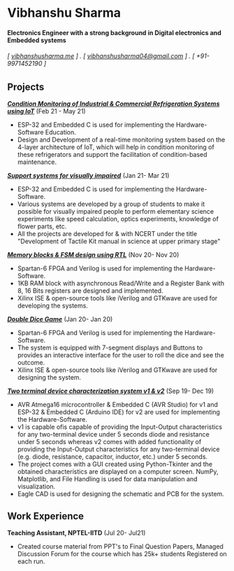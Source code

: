 Vibhanshu Sharma
======

#### Electronics Engineer with a strong background in Digital electronics and Embedded systems 
###### [ [vibhanshusharma.me](vibsaa.github.io) ] . [ vibhanshusharma04@gmail.com ] . [ +91-9971452190 ]

Projects
--------
**[*Condition Monitoring of Industrial & Commercial Refrigeration Systems using IoT*](https://prezi.com/view/4bmIZZe6mSGPyPI7kJwv/)** (Feb 21 - May 21)

- ESP-32 and Embedded C is used for implementing the Hardware-Software
Education.
- Design and Development of a real-time monitoring system based on the 4-layer architecture of IoT, which will help in condition monitoring of these refrigerators and support the facilitation of condition-based maintenance.

**[*Support systems for visually impaired*](https://github.com/vibsaa/vibsaa.github.io/blob/c987462ad16c1e23ab3d5a5cc4bf59c66288370c/NCERT_Certi.jpeg)** (Jan 21- Mar 21)

- ESP-32 and Embedded C is used for implementing the Hardware-Software.
- Various systems are developed by a group of students to make it possible for visually impaired people to perform elementary science experiments like speed calculation, optics experiments, knowledge of flower parts, etc.
- All the projects are developed for & with NCERT under the title "Development of Tactile Kit manual in science at upper primary stage"

**[*Memory blocks & FSM design using RTL*](https://github.com/vibsaa/OpenSource_verilog)** (Nov 20- Nov 20)
- Spartan-6 FPGA and Verilog is used for implementing the Hardware-Software.
- 1KB RAM block with asynchronous Read/Write and a Register Bank with 8, 16 Bits registers are designed and implemented.
- Xilinx ISE & open-source tools like iVerilog and GTKwave are used for developing the systems.

**[*Double Dice Game*](https://github.com/vibsaa/OpenSource_verilog)** (Jan 20- Jan 20)
- Spartan-6 FPGA and Verilog is used for implementing the Hardware-Software.
- The system is equipped with 7-segment displays and Buttons to provides an interactive interface for the user to roll the dice and see the outcome.
- Xilinx ISE & open-source tools like iVerilog and GTKwave are used for designing the system.

**[*Two terminal device characterization system v1 & v2*](https://github.com/vibsaa/pearning)** (Sep 19- Dec 19)
- AVR Atmega16 microcontroller & Embedded C (AVR Studio) for v1 and ESP-32 & Embedded C (Arduino IDE) for v2 are used for implementing the Hardware-Software.
- v1 is capable ofis capable of providing the Input-Output characteristics for any two-terminal device under 5 seconds diode and resistance under 5 seconds whereas v2 comes with added functionality of providing the Input-Output characteristics for any two-terminal device (e.g. diode, resistance, capacitor, inductor, etc.) under 5 seconds. 
- The project comes with a GUI created using Python-Tkinter and the obtained characteristics are displayed on a computer screen. NumPy, Matplotlib, and File Handling is used for data manipulation and visualization.
- Eagle CAD is used for designing the schematic and PCB for the system.

Work Experience
---------------
**Teaching Assistant, NPTEL-IITD** (Jul 20- Jul21)

- Created course material from PPT's to Final Question Papers, Managed Discussion Forum for the course which has 25k+ students Registered on each run.



  
